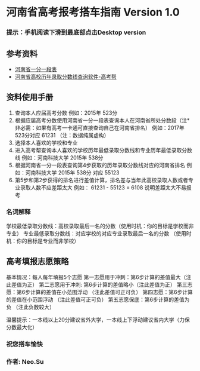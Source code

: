 # 河南省高考报考搭车指南 Version 1.0

### 提示：手机阅读下滑到最底部点击Desktop version
## 参考资料
- [河南省一分一段表](http://gaokao.2018.cn/henan/70793.html "河南省一分一段表")
- [河南省高校历年录取分数线查询软件-高考帮](http://college.gaokao.com/schpoint/b22/ "高考帮")

## 资料使用手册
1. 查询本人应届高考分数 例如：2015年 523分
2. 根据应届高考分数使用河南省一分一段表查询本人在河南省所处分数段（注*非必需：如果有高考一卡通可直接查询自己在河南省排名）
  例如：2017年 523分对应 61231 （注：数据纯属虚构）
3. 选择本人喜欢的学校和专业
4. 进入高考帮查询本人喜欢的学校历年最低录取分数线和专业历年最低录取分数线          例如：河南科技大学 2015年 538分 
5. 根据河南省一分一段表查询第4步获取的历年录取分数线对应的河南省排名       例如：河南科技大学 2015年 538分 对应 55123
6. 第5步和第2步获得的排名进行差值计算，排名差与当年此高校录取人数或者专业录取人数不应差距太大 例如： 61231 - 55123 = 6108 说明差距太大不易报考

### 名词解释
学校最低录取分数线：高校录取最后一名的分数（使用时机：你的目标是学校而非专业）
专业最低录取分数线：对应学校的对应专业录取最后一名的分数 （使用时机：你的目标是专业而非学校）

## 高考填报志愿策略
基本情况：每人每年填报5个志愿
第一志愿用于冲刺：第6步计算的差值最大（注此差值为正）
第二志愿用于冲刺: 第6步计算的差值略小（注此差值为正）
第三志愿：第6步计算的差值在小范围浮动 （注此差值可正可负）
第四志愿：第6步计算的差值在小范围浮动 （注此差值可正可负）
第五志愿保底：第6步计算的差值为负 （注此负数较大）

 温馨提示：一本线以上20分建议省外大学，一本线上下浮动建议省内大学（力保分数最大化）
### 祝您搭车愉快 
### 作者: Neo.Su
